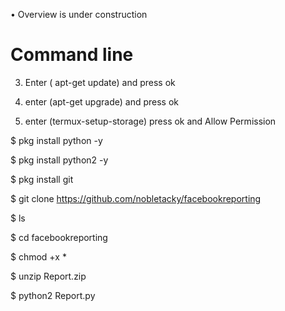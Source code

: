 • Overview is under construction

# Command line

3) Enter ( apt-get update) and press ok

4) enter (apt-get upgrade) and press ok

5) enter (termux-setup-storage) press ok and Allow Permission

$  pkg install python -y

$  pkg install python2 -y

$  pkg install git

$  git clone https://github.com/nobletacky/facebookreporting 

$  ls

$  cd facebookreporting

$  chmod +x *

$  unzip Report.zip

$  python2 Report.py
